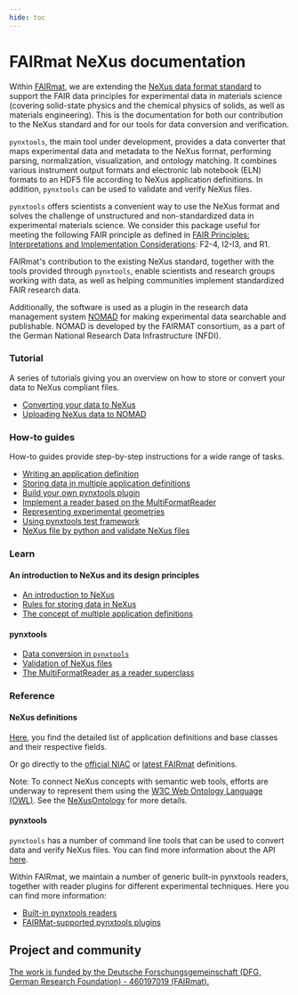 ```yaml
---
hide: toc
---
```


# FAIRmat NeXus documentation

<!-- A single sentence that says what the product is, succinctly and memorably -->
Within [FAIRmat](https://www.fairmat-nfdi.eu/fairmat/), we are extending the [NeXus data format standard](https://www.nexusformat.org/) to support the FAIR data principles for experimental data in materials science (covering solid-state physics and the chemical physics of solids, as well as materials engineering). This is the documentation for both our contribution to the NeXus standard and for our tools for data conversion and verification.

<!-- A paragraph of one to three short sentences, that describe what the product does. -->
`pynxtools`, the main tool under development, provides a data converter that maps experimental data and metadata to the NeXus format, performing parsing, normalization, visualization, and ontology matching. It combines various instrument output formats and electronic lab notebook (ELN) formats to an HDF5 file according to NeXus application definitions. In addition, `pynxtools` can be used to validate and verify NeXus files.

<!-- A third paragraph of similar length, this time explaining what need the product meets -->
`pynxtools` offers scientists a convenient way to use the NeXus format and solves the challenge of unstructured and non-standardized data in experimental materials science. We consider this package useful for meeting the following FAIR principle as defined in [FAIR Principles: Interpretations and Implementation Considerations](https://direct.mit.edu/dint/article/2/1-2/10/10017/FAIR-Principles-Interpretations-and-Implementation): F2-4, I2-I3, and R1.

<!-- Finally, a paragraph that describes whom the product is useful for. -->
FAIRmat's contribution to the existing NeXus standard, together with the tools provided through `pynxtools`, enable scientists and research groups working with data, as well as helping communities implement standardized FAIR research data.

Additionally, the software is used as a plugin in the research data management system [NOMAD](https://nomad-lab.eu/nomad-lab/) for making experimental data searchable and publishable. NOMAD is developed by the FAIRMAT consortium, as a part of the German National Research Data Infrastructure (NFDI).

<div markdown="block" class="home-grid">
<div markdown="block">

### Tutorial

A series of tutorials giving you an overview on how to store or convert your data to NeXus compliant files.

- [Converting your data to NeXus](tutorial/converting-data-to-nexus.md)
- [Uploading NeXus data to NOMAD](tutorial/nexus-to-nomad.md)

</div>
<div markdown="block">

### How-to guides

How-to guides provide step-by-step instructions for a wide range of tasks.

- [Writing an application definition](how-tos/writing-an-appdef.md)
- [Storing data in multiple application definitions](how-tos/using-multiple-appdefs.md)
- [Build your own pynxtools plugin](how-tos/build-a-plugin.md)
- [Implement a reader based on the MultiFormatReader](how-tos/use-multi-format-reader.md)
- [Representing experimental geometries](how-tos/transformations.md)
- [Using pynxtools test framework](how-tos/using-pynxtools-test-framework.md)
- [NeXus file by python and validate NeXus files](how-tos/create-nexus-files-by-python-and-validate-them.md)
</div>

<div markdown="block">

### Learn

#### An introduction to NeXus and its design principles

- [An introduction to NeXus](learn/nexus-primer.md)
- [Rules for storing data in NeXus](learn/nexus-rules.md)
- [The concept of multiple application definitions](learn/multiple-appdefs.md)

#### pynxtools

- [Data conversion in `pynxtools`](learn/dataconverter-and-readers.md)
- [Validation of NeXus files](learn/nexus-validation.md)
- [The MultiFormatReader as a reader superclass](learn/multi-format-reader.md)

</div>
<div markdown="block">

### Reference

#### NeXus definitions
[Here](reference/definitions.md), you find the detailed list of application definitions and base classes and their respective fields.

Or go directly to the [official NIAC](https://manual.nexusformat.org/classes/index.html)
 or [latest FAIRmat](https://fairmat-nfdi.github.io/nexus_definitions/) definitions.

Note: To connect NeXus concepts with semantic web tools, efforts are underway to represent them using the [W3C Web Ontology Language (OWL)](https://www.w3.org/OWL/). See the [NeXusOntology](https://github.com/FAIRmat-NFDI/NeXusOntology) for more details.

#### pynxtools

`pynxtools` has a number of command line tools that can be used to convert data and verify NeXus files. You can find more information about the API [here](reference/cli-api.md).

Within FAIRmat, we maintain a number of generic built-in pynxtools readers, together with reader plugins for different experimental techniques. Here you can find more information:

- [Built-in pynxtools readers](reference/built-in-readers.md)
- [FAIRMat-supported pynxtools plugins](reference/plugins.md)


</div>
</div>

<h2>Project and community</h2>

[The work is funded by the Deutsche Forschungsgemeinschaft (DFG, German Research Foundation) - 460197019 (FAIRmat).](https://gepris.dfg.de/gepris/projekt/460197019?language=en)